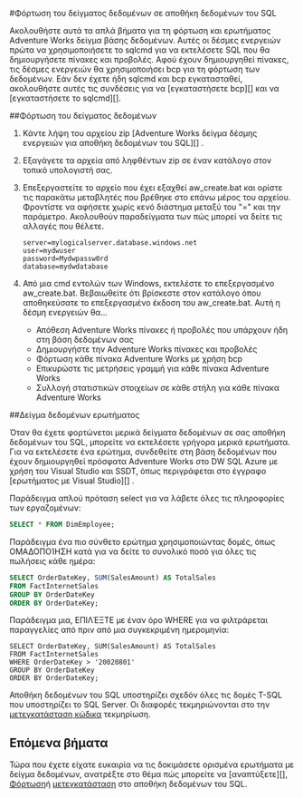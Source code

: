 <properties
   pageTitle="Φόρτωση του δείγματος δεδομένων σε αποθήκη δεδομένων του SQL | Microsoft Azure"
   description="Φόρτωση του δείγματος δεδομένων σε αποθήκη δεδομένων του SQL"
   services="sql-data-warehouse"
   documentationCenter="NA"
   authors="lodipalm"
   manager="barbkess"
   editor=""/>

<tags
   ms.service="sql-data-warehouse"
   ms.devlang="NA"
   ms.topic="article"
   ms.tgt_pltfrm="NA"
   ms.workload="data-services"
   ms.date="08/16/2016"
   ms.author="lodipalm;barbkess;sonyama"/>

#<a name="load-sample-data-into-sql-data-warehouse"></a>Φόρτωση του δείγματος δεδομένων σε αποθήκη δεδομένων του SQL

Ακολουθήστε αυτά τα απλά βήματα για τη φόρτωση και ερωτήματος Adventure Works δείγμα βάσης δεδομένων. Αυτές οι δέσμες ενεργειών πρώτα να χρησιμοποιήσετε το sqlcmd για να εκτελέσετε SQL που θα δημιουργήσετε πίνακες και προβολές. Αφού έχουν δημιουργηθεί πίνακες, τις δέσμες ενεργειών θα χρησιμοποιήσει bcp για τη φόρτωση των δεδομένων.  Εάν δεν έχετε ήδη sqlcmd και bcp εγκατασταθεί, ακολουθήστε αυτές τις συνδέσεις για να [εγκαταστήσετε bcp][] και να [εγκαταστήσετε το sqlcmd][].

##<a name="load-sample-data"></a>Φόρτωση του δείγματος δεδομένων

1. Κάντε λήψη του αρχείου zip [Adventure Works δείγμα δέσμης ενεργειών για αποθήκη δεδομένων του SQL][] .

2. Εξαγάγετε τα αρχεία από ληφθέντων zip σε έναν κατάλογο στον τοπικό υπολογιστή σας.

3. Επεξεργαστείτε το αρχείο που έχει εξαχθεί aw_create.bat και ορίστε τις παρακάτω μεταβλητές που βρέθηκε στο επάνω μέρος του αρχείου.  Φροντίστε να αφήσετε χωρίς κενό διάστημα μεταξύ του "=" και την παράμετρο.  Ακολουθούν παραδείγματα των πώς μπορεί να δείτε τις αλλαγές που θέλετε.

    ```
    server=mylogicalserver.database.windows.net
    user=mydwuser
    password=Mydwpassw0rd
    database=mydwdatabase
    ```

4. Από μια cmd εντολών των Windows, εκτελέστε το επεξεργασμένο aw_create.bat.  Βεβαιωθείτε ότι βρίσκεστε στον κατάλογο όπου αποθηκεύσατε το επεξεργασμένο έκδοση του aw_create.bat.
Αυτή η δέσμη ενεργειών θα...
    * Απόθεση Adventure Works πίνακες ή προβολές που υπάρχουν ήδη στη βάση δεδομένων σας
    * Δημιουργήστε την Adventure Works πίνακες και προβολές
    * Φόρτωση κάθε πίνακα Adventure Works με χρήση bcp
    * Επικυρώστε τις μετρήσεις γραμμή για κάθε πίνακα Adventure Works
    * Συλλογή στατιστικών στοιχείων σε κάθε στήλη για κάθε πίνακα Adventure Works


##<a name="query-sample-data"></a>Δείγμα δεδομένων ερωτήματος

Όταν θα έχετε φορτώνεται μερικά δείγματα δεδομένων σε σας αποθήκη δεδομένων του SQL, μπορείτε να εκτελέσετε γρήγορα μερικά ερωτήματα.  Για να εκτελέσετε ένα ερώτημα, συνδεθείτε στη βάση δεδομένων που έχουν δημιουργηθεί πρόσφατα Adventure Works στο DW SQL Azure με χρήση του Visual Studio και SSDT, όπως περιγράφεται στο έγγραφο [ερωτήματος με Visual Studio][] .

Παράδειγμα απλού πρόταση select για να λάβετε όλες τις πληροφορίες των εργαζομένων:

```sql
SELECT * FROM DimEmployee;
```

Παράδειγμα ένα πιο σύνθετο ερώτημα χρησιμοποιώντας δομές, όπως ΟΜΑΔΟΠΟΊΗΣΗ κατά για να δείτε το συνολικό ποσό για όλες τις πωλήσεις κάθε ημέρα:

```sql
SELECT OrderDateKey, SUM(SalesAmount) AS TotalSales
FROM FactInternetSales
GROUP BY OrderDateKey
ORDER BY OrderDateKey;
```

Παράδειγμα μια, ΕΠΙΛΈΞΤΕ με έναν όρο WHERE για να φιλτράρεται παραγγελίες από πριν από μια συγκεκριμένη ημερομηνία:

```
SELECT OrderDateKey, SUM(SalesAmount) AS TotalSales
FROM FactInternetSales
WHERE OrderDateKey > '20020801'
GROUP BY OrderDateKey
ORDER BY OrderDateKey;
```

Αποθήκη δεδομένων του SQL υποστηρίζει σχεδόν όλες τις δομές T-SQL που υποστηρίζει το SQL Server.  Οι διαφορές τεκμηριώνονται στο την [μετεγκατάσταση κώδικα][] τεκμηρίωση.

## <a name="next-steps"></a>Επόμενα βήματα
Τώρα που έχετε είχατε ευκαιρία να τις δοκιμάσετε ορισμένα ερωτήματα με δείγμα δεδομένων, ανατρέξτε στο θέμα πώς μπορείτε να [αναπτύξετε][], [Φόρτωση][]ή [μετεγκατάσταση][] στο αποθήκη δεδομένων του SQL.

<!--Image references-->

<!--Article references-->
[μετεγκατάσταση]: sql-data-warehouse-overview-migrate.md
[ανάπτυξη]: sql-data-warehouse-overview-develop.md
[φόρτωση]: sql-data-warehouse-overview-load.md
[ερώτημα με Visual Studio]: sql-data-warehouse-query-visual-studio.md
[μετεγκατάσταση κώδικα]: sql-data-warehouse-migrate-code.md
[εγκατάσταση bcp]: sql-data-warehouse-load-with-bcp.md
[εγκατάσταση sqlcmd]: sql-data-warehouse-get-started-connect-sqlcmd.md

<!--Other Web references-->
[Adventure λειτουργεί δείγματα δεσμών ενεργειών για αποθήκη δεδομένων του SQL]: https://migrhoststorage.blob.core.windows.net/sqldwsample/AdventureWorksSQLDW2012.zip

